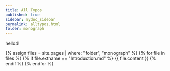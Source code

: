 ```yaml
---
title: All Typos
published: true
sidebar: mydoc_sidebar
permalink: alltypos.html
folder: monograph
---
```


hello4!

{% assign files = site.pages | where: "folder", "monograph" %}
  {% for file in files %}
    {% if file.extname == "Introduction.md" %}
    {{ file.content }}
    {% endif %}
  {% endfor %}
